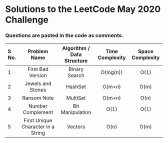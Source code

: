# Solutions to the LeetCode May 2020 Challenge

### Questions are pasted in the code as comments.
| S No. | Problem Name | Algorithm / Data Structure | Time Complexity | Space Complexity |
| :--- | :---: | :---: | :---: | :---: | 
| 1 | First Bad Version | Binary Search | O(log(n)) | O(1) |
| 2 | Jewels and Stones | HashSet  | O(m+n) | O(m) |
| 3 | Ransom Note | MultiSet | O(m+n) | O(n) |
| 4 | Number Complement | Bit Manipulation | O(1) | O(1) |
| 5 | First Unique Character in a String | Vectors | O(n) | O(m) |
